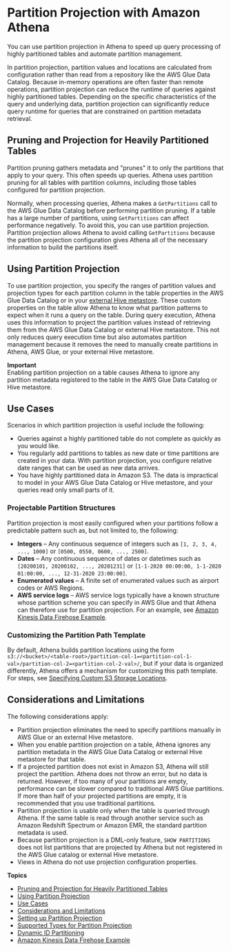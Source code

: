 # Partition Projection with Amazon Athena<a name="partition-projection"></a>

You can use partition projection in Athena to speed up query processing of highly partitioned tables and automate partition management\.

In partition projection, partition values and locations are calculated from configuration rather than read from a repository like the AWS Glue Data Catalog\. Because in\-memory operations are often faster than remote operations, partition projection can reduce the runtime of queries against highly partitioned tables\. Depending on the specific characteristics of the query and underlying data, partition projection can significantly reduce query runtime for queries that are constrained on partition metadata retrieval\.

## Pruning and Projection for Heavily Partitioned Tables<a name="partition-projection-pruning-vs-projection"></a>

Partition pruning gathers metadata and "prunes" it to only the partitions that apply to your query\. This often speeds up queries\. Athena uses partition pruning for all tables with partition columns, including those tables configured for partition projection\.

Normally, when processing queries, Athena makes a `GetPartitions` call to the AWS Glue Data Catalog before performing partition pruning\. If a table has a large number of partitions, using `GetPartitions` can affect performance negatively\. To avoid this, you can use partition projection\. Partition projection allows Athena to avoid calling `GetPartitions` because the partition projection configuration gives Athena all of the necessary information to build the partitions itself\.

## Using Partition Projection<a name="partition-projection-using"></a>

To use partition projection, you specify the ranges of partition values and projection types for each partition column in the table properties in the AWS Glue Data Catalog or in your [external Hive metastore](connect-to-data-source-hive.md)\. These custom properties on the table allow Athena to know what partition patterns to expect when it runs a query on the table\. During query execution, Athena uses this information to project the partition values instead of retrieving them from the AWS Glue Data Catalog or external Hive metastore\. This not only reduces query execution time but also automates partition management because it removes the need to manually create partitions in Athena, AWS Glue, or your external Hive metastore\.

**Important**  
Enabling partition projection on a table causes Athena to ignore any partition metadata registered to the table in the AWS Glue Data Catalog or Hive metastore\.

## Use Cases<a name="partition-projection-use-cases"></a>

Scenarios in which partition projection is useful include the following:
+ Queries against a highly partitioned table do not complete as quickly as you would like\.
+ You regularly add partitions to tables as new date or time partitions are created in your data\. With partition projection, you configure relative date ranges that can be used as new data arrives\. 
+ You have highly partitioned data in Amazon S3\. The data is impractical to model in your AWS Glue Data Catalog or Hive metastore, and your queries read only small parts of it\.

### Projectable Partition Structures<a name="partition-projection-known-data-structures"></a>

Partition projection is most easily configured when your partitions follow a predictable pattern such as, but not limited to, the following:
+ **Integers** – Any continuous sequence of integers such as `[1, 2, 3, 4, ..., 1000]` or `[0500, 0550, 0600, ..., 2500]`\.
+ **Dates** – Any continuous sequence of dates or datetimes such as `[20200101, 20200102, ..., 20201231]` or `[1-1-2020 00:00:00, 1-1-2020 01:00:00, ..., 12-31-2020 23:00:00]`\.
+ **Enumerated values** – A finite set of enumerated values such as airport codes or AWS Regions\.
+ **AWS service logs** – AWS service logs typically have a known structure whose partition scheme you can specify in AWS Glue and that Athena can therefore use for partition projection\. For an example, see [Amazon Kinesis Data Firehose Example](partition-projection-kinesis-firehose-example.md)\.

### Customizing the Partition Path Template<a name="partition-projection-custom-s3-storage-locations"></a>

By default, Athena builds partition locations using the form `s3://<bucket>/<table-root>/partition-col-1=<partition-col-1-val>/partition-col-2=<partition-col-2-val>/`, but if your data is organized differently, Athena offers a mechanism for customizing this path template\. For steps, see [Specifying Custom S3 Storage Locations](partition-projection-setting-up.md#partition-projection-specifying-custom-s3-storage-locations)\.

## Considerations and Limitations<a name="partition-projection-considerations-and-limitations"></a>

The following considerations apply:
+ Partition projection eliminates the need to specify partitions manually in AWS Glue or an external Hive metastore\.
+ When you enable partition projection on a table, Athena ignores any partition metadata in the AWS Glue Data Catalog or external Hive metastore for that table\.
+ If a projected partition does not exist in Amazon S3, Athena will still project the partition\. Athena does not throw an error, but no data is returned\. However, if too many of your partitions are empty, performance can be slower compared to traditional AWS Glue partitions\. If more than half of your projected partitions are empty, it is recommended that you use traditional partitions\.
+ Partition projection is usable only when the table is queried through Athena\. If the same table is read through another service such as Amazon Redshift Spectrum or Amazon EMR, the standard partition metadata is used\.
+ Because partition projection is a DML\-only feature, `SHOW PARTITIONS` does not list partitions that are projected by Athena but not registered in the AWS Glue catalog or external Hive metastore\. 
+ Views in Athena do not use projection configuration properties\.

**Topics**
+ [Pruning and Projection for Heavily Partitioned Tables](#partition-projection-pruning-vs-projection)
+ [Using Partition Projection](#partition-projection-using)
+ [Use Cases](#partition-projection-use-cases)
+ [Considerations and Limitations](#partition-projection-considerations-and-limitations)
+ [Setting up Partition Projection](partition-projection-setting-up.md)
+ [Supported Types for Partition Projection](partition-projection-supported-types.md)
+ [Dynamic ID Partitioning](partition-projection-dynamic-id-partitioning.md)
+ [Amazon Kinesis Data Firehose Example](partition-projection-kinesis-firehose-example.md)